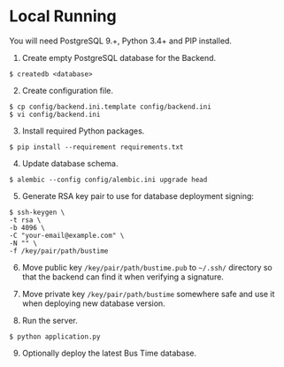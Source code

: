 # Local Running

You will need PostgreSQL 9.+, Python 3.4+ and PIP installed.

1. Create empty PostgreSQL database for the Backend.

  ```
  $ createdb <database>
  ```

2. Create configuration file.

  ```
  $ cp config/backend.ini.template config/backend.ini
  $ vi config/backend.ini
  ```

3. Install required Python packages.

  ```
  $ pip install --requirement requirements.txt
  ```

4. Update database schema.

  ```
  $ alembic --config config/alembic.ini upgrade head
  ```
  
5. Generate RSA key pair to use for database deployment signing:
  ```
  $ ssh-keygen \
  -t rsa \
  -b 4096 \
  -C "your-email@example.com" \ 
  -N "" \
  -f /key/pair/path/bustime
  ```
  
6. Move public key `/key/pair/path/bustime.pub` to `~/.ssh/` directory so that
  the backend can find it when verifying a signature.
  
7. Move private key `/key/pair/path/bustime` somewhere safe and use it when
  deploying new database version.

8. Run the server.

  ```
  $ python application.py
  ```

9. Optionally deploy the latest Bus Time database.
